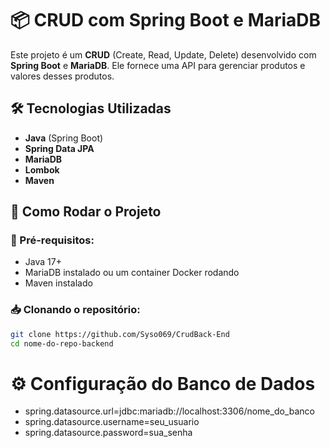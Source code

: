 # 📦 CRUD com Spring Boot e MariaDB

Este projeto é um **CRUD** (Create, Read, Update, Delete) desenvolvido com **Spring Boot** e **MariaDB**. Ele fornece uma API para gerenciar produtos e valores desses produtos.

## 🛠️ Tecnologias Utilizadas
- **Java** (Spring Boot)
- **Spring Data JPA**
- **MariaDB**
- **Lombok**
- **Maven**

## 🚀 Como Rodar o Projeto
### 🔧 Pré-requisitos:
- Java 17+
- MariaDB instalado ou um container Docker rodando
- Maven instalado


### 📥 Clonando o repositório:
```bash
git clone https://github.com/Syso069/CrudBack-End
cd nome-do-repo-backend
```

# ⚙️ Configuração do Banco de Dados
- spring.datasource.url=jdbc:mariadb://localhost:3306/nome_do_banco
- spring.datasource.username=seu_usuario
- spring.datasource.password=sua_senha
